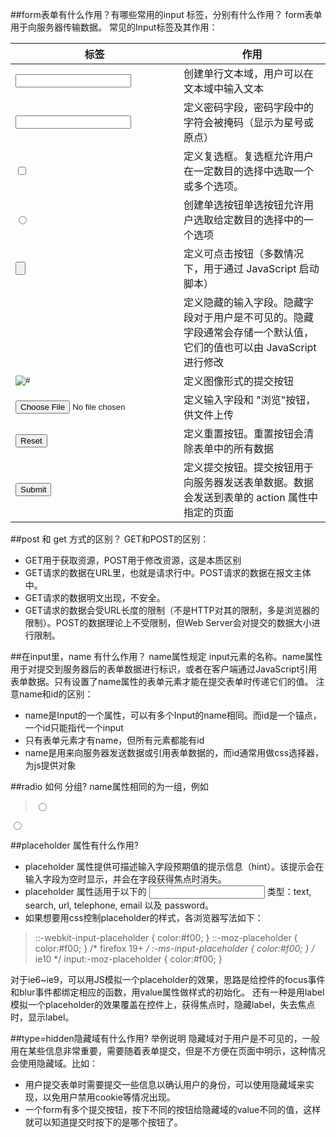 ##form表单有什么作用？有哪些常用的input 标签，分别有什么作用？
form表单用于向服务器传输数据。
常见的Input标签及其作用：

|标签|作用|
|------|-------|
|<input type="text" />|创建单行文本域，用户可以在文本域中输入文本|
|<input type="password" />|定义密码字段，密码字段中的字符会被掩码（显示为星号或原点）|
|<input type="checkbox" />|定义复选框。复选框允许用户在一定数目的选择中选取一个或多个选项。|
|<input type="radio" />|创建单选按钮单选按钮允许用户选取给定数目的选择中的一个选项|
|<input type="button" />|定义可点击按钮（多数情况下，用于通过 JavaScript 启动脚本）|
|<input type="hidden" />|定义隐藏的输入字段。隐藏字段对于用户是不可见的。隐藏字段通常会存储一个默认值，它们的值也可以由 JavaScript 进行修改|
|<input type="image" src="#" alt="#" />|定义图像形式的提交按钮|
|<input type="file" />|定义输入字段和 "浏览"按钮，供文件上传|
|<input type="reset" />| 定义重置按钮。重置按钮会清除表单中的所有数据|
|<input type="submit" />|定义提交按钮。提交按钮用于向服务器发送表单数据。数据会发送到表单的 action 属性中指定的页面|

##post 和 get 方式的区别？
GET和POST的区别：
* GET用于获取资源，POST用于修改资源，这是本质区别
* GET请求的数据在URL里，也就是请求行中。POST请求的数据在报文主体中。
* GET请求的数据明文出现，不安全。
* GET请求的数据会受URL长度的限制（不是HTTP对其的限制，多是浏览器的限制）。POST的数据理论上不受限制，但Web Server会对提交的数据大小进行限制。

##在input里，name 有什么作用？
name属性规定 input元素的名称。name属性用于对提交到服务器后的表单数据进行标识，或者在客户端通过JavaScript引用表单数据。只有设置了name属性的表单元素才能在提交表单时传递它们的值。
注意name和id的区别：
* name是Input的一个属性，可以有多个Input的name相同。而id是一个锚点，一个id只能指代一个input
* 只有表单元素才有name，但所有元素都能有id
* name是用来向服务器发送数据或引用表单数据的，而id通常用做css选择器，为js提供对象

##radio 如何 分组?
name属性相同的为一组，例如
> <input type="radio" name="fruit" value="apple" />
<input type="radio" name="fruit" value="orange" />

##placeholder 属性有什么作用?
* placeholder 属性提供可描述输入字段预期值的提示信息（hint）。该提示会在输入字段为空时显示，并会在字段获得焦点时消失。
* placeholder 属性适用于以下的 <input> 类型：text, search, url, telephone, email 以及 password。
* 如果想要用css控制placeholder的样式，各浏览器写法如下：

> ::-webkit-input-placeholder { color:#f00; }
::-moz-placeholder { color:#f00; } /* firefox 19+ */
:-ms-input-placeholder { color:#f00; } /* ie10 */
input:-moz-placeholder { color:#f00; }

对于ie6~ie9，可以用JS模拟一个placeholder的效果，思路是给控件的focus事件和blur事件都绑定相应的函数，用value属性做样式的初始化。
还有一种是用label模拟一个placeholder的效果覆盖在控件上，获得焦点时，隐藏label，失去焦点时，显示label。

##type=hidden隐藏域有什么作用? 举例说明
隐藏域对于用户是不可见的，一般用在某些信息非常重要，需要随着表单提交，但是不方便在页面中明示，这种情况会使用隐藏域。比如：
* 用户提交表单时需要提交一些信息以确认用户的身份，可以使用隐藏域来实现，以免用户禁用cookie等情况出现。
* 一个form有多个提交按钮，按下不同的按钮给隐藏域的value不同的值，这样就可以知道提交时按下的是哪个按钮了。
